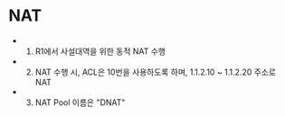 # NAT

- 1. R1에서 사설대역을 위한 동적 NAT 수행

- 2. NAT 수행 시, ACL은 10번을 사용하도록 하며, 1.1.2.10 ~ 1.1.2.20 주소로 NAT

- 3. NAT Pool 이름은 "DNAT"